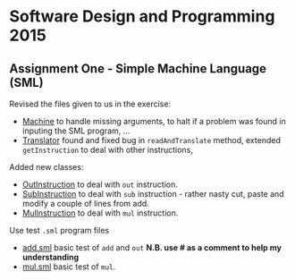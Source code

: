 # Software Design and Programming 2015
## Assignment One - Simple Machine Language (SML)

Revised the files given to us in the exercise:

* [Machine](src/sml/Machine.java) to handle missing arguments, 
to halt if a problem was found in inputing the SML program, ...
* [Translator](src/sml/Translator.java) found and fixed bug in `readAndTranslate` method, 
extended `getInstruction` to deal with other instructions,

Added new classes:
* [OutInstruction](src/sml/OutInstruction.java) to deal with `out` instruction.
* [SubInstruction](src/sml/SubInstruction.java) to deal with `sub` instruction - rather nasty cut, paste and modify a couple of lines from add.
* [MulInstruction](src/sml/SubInstruction.java) to deal with `mul` instruction.


Use test `.sml` program files
* [add.sml](src/add.sml) basic test of `add` and `out` **N.B. use # as a comment to help my understanding**
* [mul.sml](src/mul.sml) basic test of `mul`.




